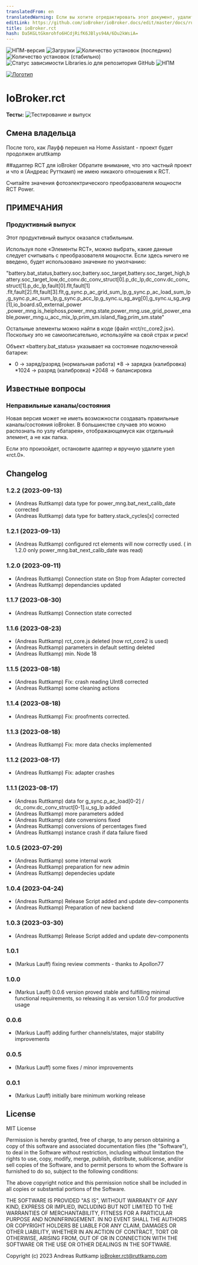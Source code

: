 ```yaml
---
translatedFrom: en
translatedWarning: Если вы хотите отредактировать этот документ, удалите поле «translationFrom», в противном случае этот документ будет снова автоматически переведен
editLink: https://github.com/ioBroker/ioBroker.docs/edit/master/docs/ru/adapterref/iobroker.rct/README.md
title: ioBroker.rct
hash: Da5KGLtGkmrohfo6HCdjRifK6JBlys94A/6Du2kWsiA=
---
```

![НПМ-версия](https://img.shields.io/npm/v/iobroker.rct.svg)
![Загрузки](https://img.shields.io/npm/dm/iobroker.rct.svg)
![Количество установок (последних)](https://iobroker.live/badges/rct-installed.svg)
![Количество установок (стабильно)](https://iobroker.live/badges/rct-stable.svg)
![Статус зависимости Libraries.io для репозитория GitHub](https://img.shields.io/librariesio/github/aruttkamp/ioBroker.rct)
![НПМ](https://nodei.co/npm/iobroker.rct.png?downloads=true)

[![Логотип](admin/rct.png)](https://www.rct-power.com/de)

# IoBroker.rct
**Тесты:** ![Тестирование и выпуск](https://github.com/aruttkamp/ioBroker.rct/workflows/Test%20and%20Release/badge.svg)

## Смена владельца
После того, как Лауфф перешел на Home Assistant - проект будет продолжен aruttkamp

##адаптер RCT для ioBroker
Обратите внимание, что это частный проект и что я (Андреас Рутткамп) не имею никакого отношения к RCT.

Считайте значения фотоэлектрического преобразователя мощности RCT Power.

## ПРИМЕЧАНИЯ
### Продуктивный выпуск
Этот продуктивный выпуск оказался стабильным.

Используя поле «Элементы RCT», можно выбрать, какие данные следует считывать с преобразователя мощности.
Если здесь ничего не введено, будет использовано значение по умолчанию:

"battery.bat_status,battery.soc,battery.soc_target,battery.soc_target_high,battery.soc_target_low,dc_conv.dc_conv_struct[0].p_dc_lp,dc_conv.dc_conv_struct[1].p_dc_lp,fault[0].flt,fault[1] .flt,fault[2].flt,fault[3].flt,g_sync.p_ac_grid_sum_lp,g_sync.p_ac_load_sum_lp,g_sync.p_ac_sum_lp,g_sync.p_acc_lp,g_sync.u_sg_avg[0],g_sync.u_sg_avg[1],io_board.s0_external_power ,power_mng.is_heiphoss,power_mng.state,power_mng.use_grid_power_enable,power_mng.u_acc_mix_lp,prim_sm.island_flag,prim_sm.state"

Остальные элементы можно найти в коде (файл «rct/rc_core2.js»). Поскольку это не самоописательно, используйте на свой страх и риск!

Объект «battery.bat_status» указывает на состояние подключенной батареи:

* 0 -> заряд/разряд (нормальная работа)
*8 -> зарядка (калибровка)
*1024 -> разряд (калибровка)
*2048 -> балансировка

## Известные вопросы
### Неправильные каналы/состояния
Новая версия может не иметь возможности создавать правильные каналы/состояния ioBroker. В большинстве случаев это можно распознать по узлу «батарея», отображающемуся как отдельный элемент, а не как папка.

Если это произойдет, остановите адаптер и вручную удалите узел «rct.0».

## Changelog

<!--
  Placeholder for the next version (at the beginning of the line):
  ### **WORK IN PROGRESS**
-->
### 1.2.2 (2023-09-13)
* (Andreas Ruttkamp) data type for power_mng.bat_next_calib_date corrected
* (Andreas Ruttkamp) data type for battery.stack_cycles[x] corrected

### 1.2.1 (2023-09-13)
* (Andreas Ruttkamp) configured rct elements will now correctly used. ( in 1.2.0 only power_mng.bat_next_calib_date was read)

### 1.2.0 (2023-09-11)
* (Andreas Ruttkamp) Connection state on Stop from Adapter corrected
* (Andreas Ruttkamp) dependancies updated

### 1.1.7 (2023-08-30)
* (Andreas Ruttkamp) Connection state corrected

### 1.1.6 (2023-08-23)
* (Andreas Ruttkamp) rct_core.js deleted (now rct_core2 is used)
* (Andreas Ruttkamp) parameters in default setting deleted 
* (Andreas Ruttkamp) min. Node 18

### 1.1.5 (2023-08-18)
* (Andreas Ruttkamp) Fix: crash reading UInt8 corrected
* (Andreas Ruttkamp) some cleaning actions

### 1.1.4 (2023-08-18)
* (Andreas Ruttkamp) Fix: proofments corrected.

### 1.1.3 (2023-08-18)
* (Andreas Ruttkamp) Fix: more data checks implemented

### 1.1.2 (2023-08-17)
* (Andreas Ruttkamp) Fix: adapter crashes

### 1.1.1 (2023-08-17)
* (Andreas Ruttkamp) data for g_sync.p_ac_load[0-2] / dc_conv.dc_conv_struct[0-1].u_sg_lp added
* (Andreas Ruttkamp) more parameters added 
* (Andreas Ruttkamp) date conversions fixed
* (Andreas Ruttkamp) conversions of percentages fixed
* (Andreas Ruttkamp) instance crash if data failure fixed

### 1.0.5 (2023-07-29)
* (Andreas Ruttkamp) some internal work
* (Andreas Ruttkamp) preparation for new admin
* (Andreas Ruttkamp) dependecies update

### 1.0.4 (2023-04-24)
* (Andreas Ruttkamp) Release Script added and update dev-components
* (Andreas Ruttkamp) Preparation of new backend

### 1.0.3 (2023-03-30)
* (Andreas Ruttkamp) Release Script added and update dev-components

### 1.0.1
* (Markus Lauff) fixing review comments - thanks to Apollon77

### 1.0.0
* (Markus Lauff) 0.0.6 version proved stable and fulfilling minimal functional requirements, so releasing it as version 1.0.0 for productive usage

### 0.0.6
* (Markus Lauff) adding further channels/states, major stability improvements

### 0.0.5
* (Markus Lauff) some fixes / minor improvements

### 0.0.1
* (Markus Lauff) initially bare minimum working release

## License
MIT License

Permission is hereby granted, free of charge, to any person obtaining a copy
of this software and associated documentation files (the "Software"), to deal
in the Software without restriction, including without limitation the rights
to use, copy, modify, merge, publish, distribute, sublicense, and/or sell
copies of the Software, and to permit persons to whom the Software is
furnished to do so, subject to the following conditions:

The above copyright notice and this permission notice shall be included in all
copies or substantial portions of the Software.

THE SOFTWARE IS PROVIDED "AS IS", WITHOUT WARRANTY OF ANY KIND, EXPRESS OR
IMPLIED, INCLUDING BUT NOT LIMITED TO THE WARRANTIES OF MERCHANTABILITY,
FITNESS FOR A PARTICULAR PURPOSE AND NONINFRINGEMENT. IN NO EVENT SHALL THE
AUTHORS OR COPYRIGHT HOLDERS BE LIABLE FOR ANY CLAIM, DAMAGES OR OTHER
LIABILITY, WHETHER IN AN ACTION OF CONTRACT, TORT OR OTHERWISE, ARISING FROM,
OUT OF OR IN CONNECTION WITH THE SOFTWARE OR THE USE OR OTHER DEALINGS IN THE
SOFTWARE.

Copyright (c) 2023 Andreas Ruttkamp <ioBroker.rct@ruttkamp.com>